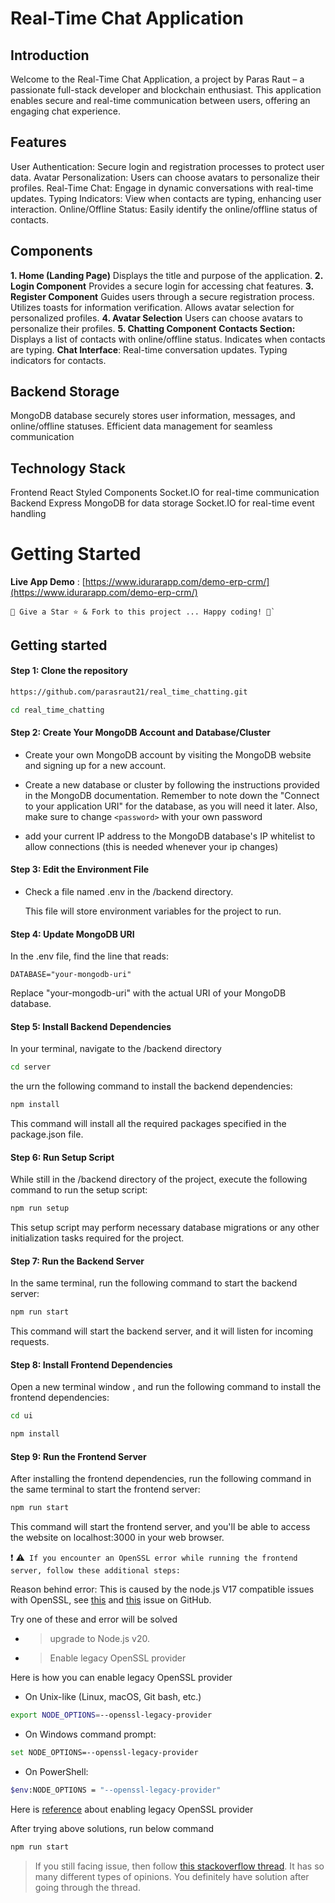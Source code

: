 # Real-Time Chat Application
## Introduction
Welcome to the Real-Time Chat Application, a project by Paras Raut – a passionate full-stack developer and blockchain enthusiast. This application enables secure and real-time communication between users, offering an engaging chat experience.

## Features
User Authentication: Secure login and registration processes to protect user data.
Avatar Personalization: Users can choose avatars to personalize their profiles.
Real-Time Chat: Engage in dynamic conversations with real-time updates.
Typing Indicators: View when contacts are typing, enhancing user interaction.
Online/Offline Status: Easily identify the online/offline status of contacts.

## Components
**1. Home (Landing Page)**
Displays the title and purpose of the application.
**2. Login Component**
Provides a secure login for accessing chat features.
**3. Register Component**
Guides users through a secure registration process.
Utilizes toasts for information verification.
Allows avatar selection for personalized profiles.
**4. Avatar Selection**
Users can choose avatars to personalize their profiles.
**5. Chatting Component**
**Contacts Section:**
Displays a list of contacts with online/offline status.
Indicates when contacts are typing.
**Chat Interface**:
Real-time conversation updates.
Typing indicators for contacts.

## Backend Storage
MongoDB database securely stores user information, messages, and online/offline statuses.
Efficient data management for seamless communication

## Technology Stack
Frontend
React
Styled Components
Socket.IO for real-time communication
Backend
Express
MongoDB for data storage
Socket.IO for real-time event handling

# Getting Started

**Live App Demo** : [https://www.idurarapp.com/demo-erp-crm/](https://www.idurarapp.com/demo-erp-crm/)

```
🚀 Give a Star ⭐️ & Fork to this project ... Happy coding! 🤩`
```

## Getting started

#### Step 1: Clone the repository

```bash
https://github.com/parasraut21/real_time_chatting.git
```

```bash
cd real_time_chatting
```

#### Step 2: Create Your MongoDB Account and Database/Cluster

- Create your own MongoDB account by visiting the MongoDB website and signing up for a new account.

- Create a new database or cluster by following the instructions provided in the MongoDB documentation. Remember to note down the "Connect to your application URI" for the database, as you will need it later. Also, make sure to change `<password>` with your own password

- add your current IP address to the MongoDB database's IP whitelist to allow connections (this is needed whenever your ip changes)

#### Step 3: Edit the Environment File

- Check a file named .env in the /backend directory.

  This file will store environment variables for the project to run.

#### Step 4: Update MongoDB URI

In the .env file, find the line that reads:

`DATABASE="your-mongodb-uri"`

Replace "your-mongodb-uri" with the actual URI of your MongoDB database.

#### Step 5: Install Backend Dependencies

In your terminal, navigate to the /backend directory

```bash
cd server
```

the urn the following command to install the backend dependencies:

```bash
npm install
```

This command will install all the required packages specified in the package.json file.

#### Step 6: Run Setup Script

While still in the /backend directory of the project, execute the following command to run the setup script:

```bash
npm run setup
```

This setup script may perform necessary database migrations or any other initialization tasks required for the project.

#### Step 7: Run the Backend Server

In the same terminal, run the following command to start the backend server:

```bash
npm run start
```

This command will start the backend server, and it will listen for incoming requests.

#### Step 8: Install Frontend Dependencies

Open a new terminal window , and run the following command to install the frontend dependencies:

```bash
cd ui
```

```bash
npm install
```

#### Step 9: Run the Frontend Server

After installing the frontend dependencies, run the following command in the same terminal to start the frontend server:

```bash
npm run start
```

This command will start the frontend server, and you'll be able to access the website on localhost:3000 in your web browser.

:exclamation: :warning:` If you encounter an OpenSSL error while running the frontend server, follow these additional steps:`

Reason behind error: This is caused by the node.js V17 compatible issues with OpenSSL, see [this](https://github.com/nodejs/node/issues/40547) and [this](https://github.com/webpack/webpack/issues/14532) issue on GitHub.

Try one of these and error will be solved

- > upgrade to Node.js v20.

- > Enable legacy OpenSSL provider

Here is how you can enable legacy OpenSSL provider

- On Unix-like (Linux, macOS, Git bash, etc.)

```bash
export NODE_OPTIONS=--openssl-legacy-provider
```

- On Windows command prompt:

```bash
set NODE_OPTIONS=--openssl-legacy-provider
```

- On PowerShell:

```bash
$env:NODE_OPTIONS = "--openssl-legacy-provider"
```

Here is [reference](https://github.com/webpack/webpack/issues/14532#issuecomment-947012063) about enabling legacy OpenSSL provider

After trying above solutions, run below command

```bash
npm run start
```

> If you still facing issue, then follow [this stackoverflow thread](https://stackoverflow.com/questions/69692842/error-message-error0308010cdigital-envelope-routinesunsupported). It has so many different types of opinions. You definitely have solution after going through the thread.
